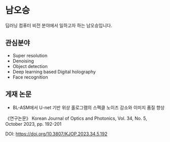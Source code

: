 # 남오승

딥러닝 컴퓨터 비전 분야에서 일하고자 하는 남오승입니다.


## 관심분야

- Super resolution 
- Denoising 
- Object detection 
- Deep learning based Digital holography 
- Face recognition
 
## 게재 논문
- BL-ASM에서 U-net 기반 위상 홀로그램의 스펙클 노이즈 감소와 이미지 품질 향상
  
 
《연구논문》 Korean Journal of Optics and Photonics, Vol. 34, No. 5, October 2023, pp. 192-201 

 
DOI: https://doi.org/10.3807/KJOP.2023.34.5.192
 
